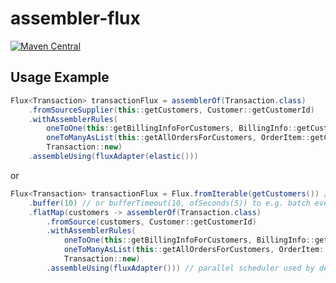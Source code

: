 # assembler-flux

[![Maven Central](https://img.shields.io/maven-central/v/io.github.pellse/assembler-flux.svg?label=Maven%20Central)](https://search.maven.org/search?q=g:%22io.github.pellse%22%20AND%20a:%22assembler-flux%22)

## Usage Example

```java
Flux<Transaction> transactionFlux = assemblerOf(Transaction.class)
    .fromSourceSupplier(this::getCustomers, Customer::getCustomerId)
    .withAssemblerRules(
        oneToOne(this::getBillingInfoForCustomers, BillingInfo::getCustomerId),
        oneToManyAsList(this::getAllOrdersForCustomers, OrderItem::getCustomerId),
        Transaction::new)
    .assembleUsing(fluxAdapter(elastic()))
```
or
```java
Flux<Transaction> transactionFlux = Flux.fromIterable(getCustomers()) // or just getCustomerFlux()
    .buffer(10) // or bufferTimeout(10, ofSeconds(5)) to e.g. batch every 5 seconds or max of 10 customers
    .flatMap(customers -> assemblerOf(Transaction.class)
        .fromSource(customers, Customer::getCustomerId)
        .withAssemblerRules(
            oneToOne(this::getBillingInfoForCustomers, BillingInfo::getCustomerId),
            oneToManyAsList(this::getAllOrdersForCustomers, OrderItem::getCustomerId),
            Transaction::new)
        .assembleUsing(fluxAdapter())) // parallel scheduler used by default
```
